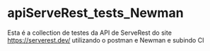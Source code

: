 # apiServeRest_tests_Newman
Esta é a collection de testes da API de ServeRest do site https://serverest.dev/ utilizando o postman e Newman e subindo CI
